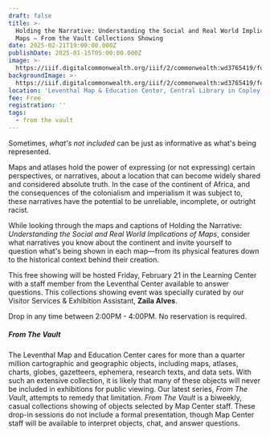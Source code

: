 ```yaml
---
draft: false
title: >-
  Holding the Narrative: Understanding the Social and Real World Implications of
  Maps — From the Vault Collections Showing
date: 2025-02-21T19:00:00.000Z
publishDate: 2025-01-15T05:00:00.000Z
image: >-
  https://iiif.digitalcommonwealth.org/iiif/2/commonwealth:wd3765419/full/1200,/0/default.jpg
backgroundImage: >-
  https://iiif.digitalcommonwealth.org/iiif/2/commonwealth:wd3765419/full/1200,/0/default.jpg
location: 'Leventhal Map & Education Center, Central Library in Copley Square'
fee: Free
registration: ''
tags:
  - from the vault
---
```


Sometimes, *what's not included* can be just as informative as what's being represented.

Maps and atlases hold the power of expressing (or not expressing) certain perspectives, or narratives, about a location that can become widely shared and considered absolute truth. In the case of the continent of Africa, and the consequences of the colonialism and imperialism it was subject to, these narratives have the potential to be unreliable, incomplete, or outright racist.

While looking through the maps and captions of Holding the Narrative: *Understanding the Social and Real World Implications of Maps*, consider what narratives you know about the continent and invite yourself to question what's being shown in each map—from its physical features down to the historical context behind their creation.

This free showing will be hosted Friday, February 21 in the Learning Center with a staff member from the Leventhal Center available to answer questions. This collections showing event was specially curated by our Visitor Services & Exhibition Assistant, **Zaila Alves**. 

Drop in any time between 2:00PM - 4:00PM. No reservation is required.

##### ***From The Vault***

The Leventhal Map and Education Center cares for more than a quarter million cartographic and geographic objects, including maps, atlases, charts, globes, gazetteers, ephemera, research texts, and data sets. With such an extensive collection, it is likely that many of these objects will never be included in exhibitions for public viewing. Our latest series, *From The Vault*, attempts to remedy that limitation. *From The Vault* is a biweekly, casual collections showing of objects selected by Map Center staff. These drop-in sessions do not include a formal presentation, though Map Center staff will be available to interpret objects, chat, and answer questions.
